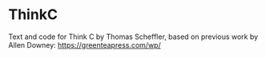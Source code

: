 # ThinkC

Text and code for Think C by Thomas Scheffler, based on previous work by Allen Downey: https://greenteapress.com/wp/